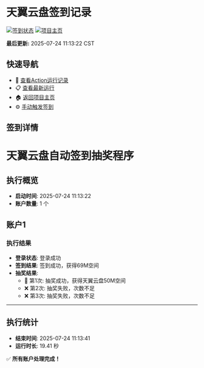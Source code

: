 # 天翼云盘签到记录

[![签到状态](https://github.com/anglesgirl/189pan/actions/workflows/main.yml/badge.svg)](https://github.com/anglesgirl/189pan/actions/workflows/main.yml) [![项目主页](https://img.shields.io/badge/GitHub-项目主页-blue?logo=github)](https://github.com/anglesgirl/189pan)

**最后更新:** 2025-07-24 11:13:22 CST

## 快速导航

- 🔄 [查看Action运行记录](https://github.com/anglesgirl/189pan/actions)
- 📋 [查看最新运行](https://github.com/anglesgirl/189pan/actions/runs/16486872627)
- 🏠 [返回项目主页](https://github.com/anglesgirl/189pan)
- ⚙️ [手动触发签到](https://github.com/anglesgirl/189pan/actions/workflows/main.yml)

## 签到详情

# 天翼云盘自动签到抽奖程序

## 执行概览
- **启动时间**: 2025-07-24 11:13:22
- **账户数量**: 1 个

## 账户1
### 执行结果
- **登录状态**: 登录成功
- **签到结果**: 签到成功，获得69M空间
- **抽奖结果**:
  - 🎉 第1次: 抽奖成功，获得天翼云盘50M空间
  - ❌ 第2次: 抽奖失败，次数不足
  - ❌ 第3次: 抽奖失败，次数不足

---
## 执行统计
- **结束时间**: 2025-07-24 11:13:41
- **运行时长**: 19.41 秒

✅ **所有账户处理完成！**
